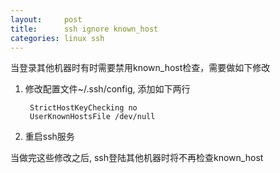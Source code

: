 ```yaml
---
layout:     post
title:      ssh ignore known_host
categories: linux ssh
---
```


当登录其他机器时有时需要禁用known_host检查，需要做如下修改

1. 修改配置文件~/.ssh/config, 添加如下两行

        StrictHostKeyChecking no
        UserKnownHostsFile /dev/null

2. 重启ssh服务

当做完这些修改之后, ssh登陆其他机器时将不再检查known_host

